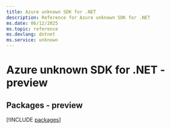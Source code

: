 ```yaml
---
title: Azure unknown SDK for .NET
description: Reference for Azure unknown SDK for .NET
ms.date: 06/12/2025
ms.topic: reference
ms.devlang: dotnet
ms.service: unknown
---
```

# Azure unknown SDK for .NET - preview
## Packages - preview
[!INCLUDE [packages](unknown-index.md)]